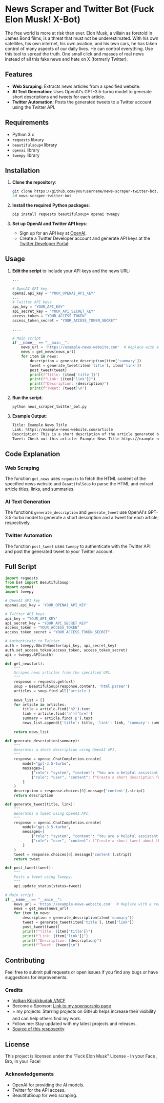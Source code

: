 # News Scraper and Twitter Bot (Fuck Elon Musk! X-Bot)

The free world is more at risk than ever. Elon Musk, a villain as foretold in James Bond films, is a threat that must not be underestimated. With his own satellites, his own internet, his own aviation, and his own cars, he has taken control of many aspects of our daily lives. He can control everything. Use this tool to spread the truth. One small click and masses of real news instead of all this fake news and hate on X (formerly Twitter).

## Features

- **Web Scraping**: Extracts news articles from a specified website.
- **AI Text Generation**: Uses OpenAI's GPT-3.5-turbo model to generate short descriptions and tweets for each article.
- **Twitter Automation**: Posts the generated tweets to a Twitter account using the Twitter API.

## Requirements

- Python 3.x
- `requests` library
- `beautifulsoup4` library
- `openai` library
- `tweepy` library

## Installation

1. **Clone the repository**:
    ```sh
    git clone https://github.com/yourusername/news-scraper-twitter-bot.git
    cd news-scraper-twitter-bot
    ```

2. **Install the required Python packages**:
    ```sh
    pip install requests beautifulsoup4 openai tweepy
    ```

3. **Set up OpenAI and Twitter API keys**:
    - Sign up for an API key at [OpenAI](https://beta.openai.com/signup/).
    - Create a Twitter Developer account and generate API keys at the [Twitter Developer Portal](https://developer.twitter.com/).

## Usage

1. **Edit the script** to include your API keys and the news URL:
    ```python
    ...

    # OpenAI API key
    openai.api_key = 'YOUR_OPENAI_API_KEY'
    ...
    # Twitter API keys
    api_key = "YOUR_API_KEY"
    api_secret_key = "YOUR_API_SECRET_KEY"
    access_token = "YOUR_ACCESS_TOKEN"
    access_token_secret = "YOUR_ACCESS_TOKEN_SECRET"

    .... 

    # Main script
    if __name__ == "__main__":
        news_url = 'https://example-news-website.com'  # Replace with a real news website
        news = get_news(news_url)
        for item in news:
            description = generate_description(item['summary'])
            tweet = generate_tweet(item['title'], item['link'])
            post_tweet(tweet)
            print(f"Title: {item['title']}")
            print(f"Link: {item['link']}")
            print(f"Description: {description}")
            print(f"Tweet: {tweet}\n")
    ```

2. **Run the script**:
    ```sh
    python news_scraper_twitter_bot.py
    ```

3. **Example Output**:
    ```sh
    Title: Example News Title
    Link: https://example-news-website.com/article
    Description: This is a short description of the article generated by OpenAI.
    Tweet: Check out this article: Example News Title https://example-news-website.com/article
    ```

## Code Explanation

### Web Scraping

The function `get_news` uses `requests` to fetch the HTML content of the specified news website and `BeautifulSoup` to parse the HTML and extract article titles, links, and summaries.

### AI Text Generation

The functions `generate_description` and `generate_tweet` use OpenAI's GPT-3.5-turbo model to generate a short description and a tweet for each article, respectively.

### Twitter Automation

The function `post_tweet` uses `tweepy` to authenticate with the Twitter API and post the generated tweet to your Twitter account.

## Full Script

```python
import requests
from bs4 import BeautifulSoup
import openai
import tweepy

# OpenAI API key
openai.api_key = 'YOUR_OPENAI_API_KEY'

# Twitter API keys
api_key = "YOUR_API_KEY"
api_secret_key = "YOUR_API_SECRET_KEY"
access_token = "YOUR_ACCESS_TOKEN"
access_token_secret = "YOUR_ACCESS_TOKEN_SECRET"

# Authenticate to Twitter
auth = tweepy.OAuthHandler(api_key, api_secret_key)
auth.set_access_token(access_token, access_token_secret)
api = tweepy.API(auth)

def get_news(url):
    """
    Scrapes news articles from the specified URL.
    """
    response = requests.get(url)
    soup = BeautifulSoup(response.content, 'html.parser')
    articles = soup.find_all('article')
    
    news_list = []
    for article in articles:
        title = article.find('h2').text
        link = article.find('a')['href']
        summary = article.find('p').text
        news_list.append({'title': title, 'link': link, 'summary': summary})
    
    return news_list

def generate_description(summary):
    """
    Generates a short description using OpenAI API.
    """
    response = openai.ChatCompletion.create(
        model="gpt-3.5-turbo",
        messages=[
            {"role": "system", "content": "You are a helpful assistant."},
            {"role": "user", "content": f"Create a short description for this article: {summary}"}
        ]
    )
    description = response.choices[0].message['content'].strip()
    return description

def generate_tweet(title, link):
    """
    Generates a tweet using OpenAI API.
    """
    response = openai.ChatCompletion.create(
        model="gpt-3.5-turbo",
        messages=[
            {"role": "system", "content": "You are a helpful assistant."},
            {"role": "user", "content": f"Create a short tweet about this article: {title}. Include this link: {link}"}
        ]
    )
    tweet = response.choices[0].message['content'].strip()
    return tweet

def post_tweet(tweet):
    """
    Posts a tweet using Tweepy.
    """
    api.update_status(status=tweet)

# Main script
if __name__ == "__main__":
    news_url = 'https://example-news-website.com'  # Replace with a real news website
    news = get_news(news_url)
    for item in news:
        description = generate_description(item['summary'])
        tweet = generate_tweet(item['title'], item['link'])
        post_tweet(tweet)
        print(f"Title: {item['title']}")
        print(f"Link: {item['link']}")
        print(f"Description: {description}")
        print(f"Tweet: {tweet}\n")
```

## Contributing

Feel free to submit pull requests or open issues if you find any bugs or have suggestions for improvements.

### Credits
- [Volkan Kücükbudak //NCF](https://gihub.com/volkansah)
-  Become a Sponsor: [Link to my sponsorship page](https://github.com/sponsors/volkansah)
- :star: my projects: Starring projects on GitHub helps increase their visibility and can help others find my work. 
- Follow me: Stay updated with my latest projects and releases.
- [Source of this resposerity](https://github.com/VolkanSah/Twitter-X-AINewsBot)

## License
This project is licensed under the "Fuck Elon Musk" License - In your Face , Bro, In your Face!

### Acknowledgements

- OpenAI for providing the AI models.
- Twitter for the API access.
- BeautifulSoup for web scraping.
